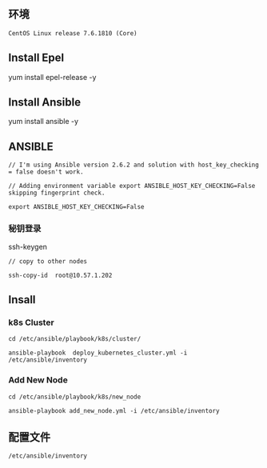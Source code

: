 
## 环境

```
CentOS Linux release 7.6.1810 (Core)
```
## Install Epel 
yum install epel-release -y

## Install Ansible
yum install ansible -y

## ANSIBLE 

```
// I'm using Ansible version 2.6.2 and solution with host_key_checking = false doesn't work.

// Adding environment variable export ANSIBLE_HOST_KEY_CHECKING=False skipping fingerprint check.

export ANSIBLE_HOST_KEY_CHECKING=False
```
### 秘钥登录
ssh-keygen

```
// copy to other nodes

ssh-copy-id  root@10.57.1.202
```

## Insall
### k8s Cluster

```
cd /etc/ansible/playbook/k8s/cluster/

ansible-playbook  deploy_kubernetes_cluster.yml -i /etc/ansible/inventory
```

### Add New Node

```
cd /etc/ansible/playbook/k8s/new_node

ansible-playbook add_new_node.yml -i /etc/ansible/inventory
```

## 配置文件

```
/etc/ansible/inventory
```
